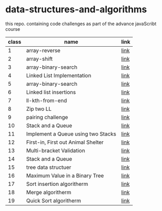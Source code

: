 # data-structures-and-algorithms
this repo. containing code challenges as part of the advance javaScribt course 


| class | name                | link                                               |
|-------|---------------------|----------------------------------------------------|
| 1     | array-reverse       | [link](./challenges/arrayReverse/array-reverse.js) |
| 2     | array-shift         | [link](./challenges/arrayReverse/array-shift.js)   |
| 3     | array-binary-search | [link]()                                           |
| 4     | Linked List Implementation | [link](./challenges/arrayReverse/linkedList)|
| 5     | array-binary-search | [link](./challenges/arrayReverse/linkedList)       |
| 6     | Linked list insertions     | [link](./challenges/stacksAndQueusa)               |
| 7     | ll-kth-from-end     | [link](./challenges/arrayReverse/linkedList)              |
| 8     | Zip two LL          | [link]()             |
| 9     | pairing challenge   | [link]()             |
| 10    | Stack and a Queue   | [link]()             |
| 11    | Implement a Queue using two Stacks  | [link]()             |
| 12    | First-in, First out Animal Shelter   | [link]()             |
| 13    | Multi-bracket Validation   | [link]()             |
| 14    | Stack and a Queue   | [link]()             |
| 15    | tree data structuer   | [link]()             |
| 16    | Maximum Value in a Binary Tree   | [link]()             |
| 17    | Sort insertion algoritherm   | [link]()             |
| 18    | Merge algoritherm   | [link]()             |
| 19    | Quick Sort algoritherm   | [link]()             |
